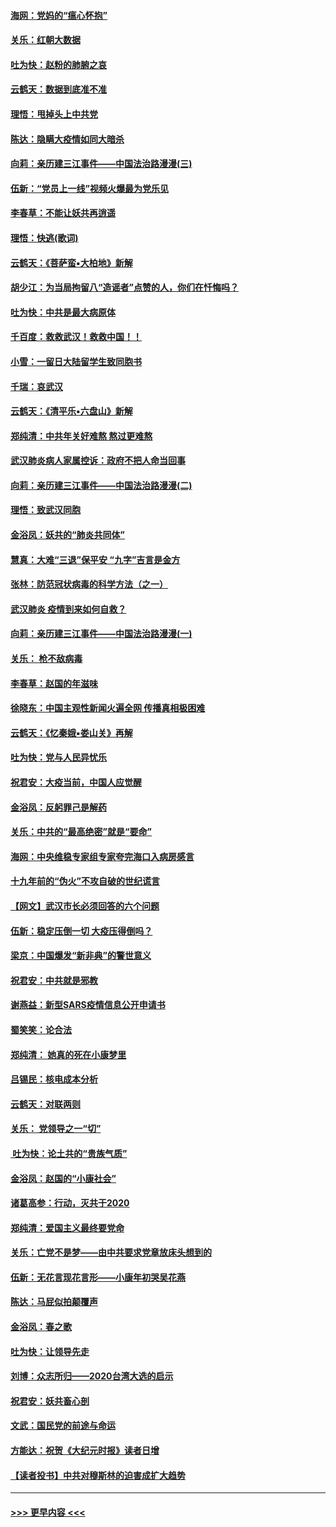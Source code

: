#### [海网：党妈的“瘟心怀抱”](../pages/nsc993/n11840740.md?t=02042101) 
#### [关乐：红朝大数据](../pages/nsc993/n11840675.md?t=02042101) 
#### [吐为快：赵粉的肺腑之哀](../pages/nsc993/n11840618.md?t=02042101) 
#### [云鹤天：数据到底准不准](../pages/nsc993/n11840325.md?t=02042101) 
#### [理悟：甩掉头上中共党](../pages/nsc993/n11838826.md?t=02042101) 
#### [陈达：隐瞒大疫情如同大暗杀](../pages/nsc993/n11838771.md?t=02042101) 
#### [向莉：亲历建三江事件——中国法治路漫漫(三)](../pages/nsc993/n11831825.md?t=02042101) 
#### [伍新：“党员上一线”视频火爆最为党乐见](../pages/nsc993/n11838200.md?t=02042101) 
#### [李春草：不能让妖共再逍遥](../pages/nsc993/n11838102.md?t=02042101) 
#### [理悟：快逃(歌词)](../pages/nsc993/n11838083.md?t=02042101) 
#### [云鹤天：《菩萨蛮▪大柏地》新解](../pages/nsc993/n11838059.md?t=02042101) 
#### [胡少江：为当局拘留八“造谣者”点赞的人，你们在忏悔吗？](../pages/nsc993/n11836801.md?t=02042101) 
#### [吐为快：中共是最大病原体](../pages/nsc993/n11836748.md?t=02042101) 
#### [千百度：救救武汉！救救中国！！](../pages/nsc993/n11836145.md?t=02042101) 
#### [小雪：一留日大陆留学生致同胞书](../pages/nsc993/n11834624.md?t=02042101) 
#### [千瑞：哀武汉](../pages/nsc993/n11833647.md?t=02042101) 
#### [云鹤天：《清平乐▪六盘山》新解](../pages/nsc993/n11833611.md?t=02042101) 
#### [郑纯清：中共年关好难熬 熬过更难熬](../pages/nsc993/n11833489.md?t=02042101) 
#### [武汉肺炎病人家属控诉：政府不把人命当回事](../pages/nsc993/n11833205.md?t=02042101) 
#### [向莉：亲历建三江事件——中国法治路漫漫(二)](../pages/nsc993/n11829102.md?t=02042101) 
#### [理悟：致武汉同胞](../pages/nsc993/n11831522.md?t=02042101) 
#### [金浴凤：妖共的“肺炎共同体”](../pages/nsc993/n11829448.md?t=02042101) 
#### [慧真：大难“三退”保平安 “九字”吉言是金方](../pages/nsc993/n11829501.md?t=02042101) 
#### [张林：防范冠状病毒的科学方法（之一）](../pages/nsc993/n11828618.md?t=02042101) 
#### [武汉肺炎 疫情到来如何自救？](../pages/nsc993/n11827632.md?t=02042101) 
#### [向莉：亲历建三江事件——中国法治路漫漫(一)](../pages/nsc993/n11827190.md?t=02042101) 
#### [关乐： 枪不敌病毒](../pages/nsc993/n11826746.md?t=02042101) 
#### [李春草：赵国的年滋味](../pages/nsc993/n11826321.md?t=02042101) 
#### [徐晓东：中国主观性新闻火遍全网 传播真相极困难](../pages/nsc993/n11826508.md?t=02042101) 
#### [云鹤天：《忆秦娥▪娄山关》再解](../pages/nsc993/n11824682.md?t=02042101) 
#### [吐为快：党与人民异忧乐](../pages/nsc993/n11824660.md?t=02042101) 
#### [祝君安：大疫当前，中国人应觉醒](../pages/nsc993/n11821946.md?t=02042101) 
#### [金浴凤：反躬罪己是解药](../pages/nsc993/n11820280.md?t=02042101) 
#### [关乐：中共的“最高绝密”就是“要命”](../pages/nsc993/n11816946.md?t=02042101) 
#### [海网：中央维稳专家组专家夸完海口入病房感言](../pages/nsc993/n11815138.md?t=02042101) 
#### [十九年前的“伪火”不攻自破的世纪谎言](../pages/nsc993/n11813238.md?t=02042101) 
#### [【网文】武汉市长必须回答的六个问题](../pages/nsc993/n11813848.md?t=02042101) 
#### [伍新：稳定压倒一切 大疫压得倒吗？](../pages/nsc993/n11812634.md?t=02042101) 
#### [梁京：中国爆发“新非典”的警世意义](../pages/nsc993/n11812554.md?t=02042101) 
#### [祝君安：中共就是邪教](../pages/nsc993/n11812431.md?t=02042101) 
#### [谢燕益：新型SARS疫情信息公开申请书](../pages/nsc993/n11808840.md?t=02042101) 
#### [蜀笑笑：论合法](../pages/nsc993/n11808064.md?t=02042101) 
#### [郑纯清： 她真的死在小康梦里](../pages/nsc993/n11806623.md?t=02042101) 
#### [吕锡民：核电成本分析](../pages/nsc993/n11806284.md?t=02042101) 
#### [云鹤天：对联两则](../pages/nsc993/n11805957.md?t=02042101) 
#### [关乐： 党领导之一“切”](../pages/nsc993/n11804505.md?t=02042101) 
#### [ 吐为快：论土共的“贵族气质”](../pages/nsc993/n11804490.md?t=02042101) 
#### [金浴凤：赵国的“小康社会”](../pages/nsc993/n11804452.md?t=02042101) 
#### [诸葛高参：行动，灭共于2020](../pages/nsc993/n11804120.md?t=02042101) 
#### [郑纯清：爱国主义最终要党命](../pages/nsc993/n11802197.md?t=02042101) 
#### [关乐：亡党不是梦——由中共要求党章放床头想到的](../pages/nsc993/n11802156.md?t=02042101) 
#### [伍新：无花言现花言形——小康年初哭吴花燕](../pages/nsc993/n11800044.md?t=02042101) 
#### [陈达：马屁似拍颠覆声](../pages/nsc993/n11800010.md?t=02042101) 
#### [金浴凤：春之歌](../pages/nsc993/n11797687.md?t=02042101) 
#### [吐为快：让领导先走](../pages/nsc993/n11797512.md?t=02042101) 
#### [刘博：众志所归——2020台湾大选的启示](../pages/nsc993/n11796878.md?t=02042101) 
#### [祝君安：妖共畜心剖](../pages/nsc993/n11794273.md?t=02042101) 
#### [文武：国民党的前途与命运](../pages/nsc993/n11794198.md?t=02042101) 
#### [方能达：祝贺《大纪元时报》读者日增](../pages/nsc993/n11793807.md?t=02042101) 
#### [【读者投书】中共对穆斯林的迫害成扩大趋势](../pages/nsc993/n11791371.md?t=02042101) 

----
#### [ >>> 更早内容 <<< ](../indexes/nsc993-earlier.md)
